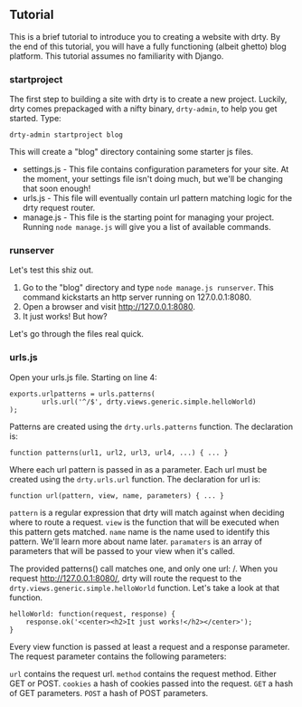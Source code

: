 ## Tutorial

This is a brief tutorial to introduce you to creating a website with drty. By the end of this tutorial, you will have a fully functioning (albeit ghetto) blog platform. This tutorial assumes no familiarity with Django.

### startproject

The first step to building a site with drty is to create a new project. Luckily, drty comes prepackaged with a nifty binary, `drty-admin`, to help you get started. Type:

`drty-admin startproject blog`

This will create a "blog" directory containing some starter js files.

* settings.js - This file contains configuration parameters for your site. At the moment, your settings file isn't doing much, but we'll be changing that soon enough!
* urls.js - This file will eventually contain url pattern matching logic for the drty request router.
* manage.js - This file is the starting point for managing your project. Running `node manage.js` will give you a list of available commands.

### runserver

Let's test this shiz out.

1. Go to the "blog" directory and type `node manage.js runserver`. This command kickstarts an http server running on 127.0.0.1:8080.
2. Open a browser and visit http://127.0.0.1:8080.
3. It just works! But how?

Let's go through the files real quick.



### urls.js

Open your urls.js file. Starting on line 4:

	exports.urlpatterns = urls.patterns(
	        urls.url('^/$', drty.views.generic.simple.helloWorld)
	);

Patterns are created using the `drty.urls.patterns` function. The declaration is:

    function patterns(url1, url2, url3, url4, ...) { ... }

Where each url pattern is passed in as a parameter. Each url must be created using the `drty.urls.url` function. The declaration for url is:

    function url(pattern, view, name, parameters) { ... }

`pattern` is a regular expression that drty will match against when deciding where to route a request.
`view` is the function that will be executed when this pattern gets matched.
`name` name is the name used to identify this pattern. We'll learn more about name later.
`paramaters` is an array of parameters that will be passed to your view when it's called.

The provided patterns() call matches one, and only one url: /. When you request http://127.0.0.1:8080/, drty will route the request to the `drty.views.generic.simple.helloWorld` function. Let's take a look at that function.

    helloWorld: function(request, response) {
        response.ok('<center><h2>It just works!</h2></center>');
    }

Every view function is passed at least a request and a response parameter. The request parameter contains the following parameters:

`url` contains the request url.
`method` contains the request method. Either GET or POST.
`cookies` a hash of cookies passed into the request.
`GET` a hash of GET parameters.
`POST` a hash of POST parameters.